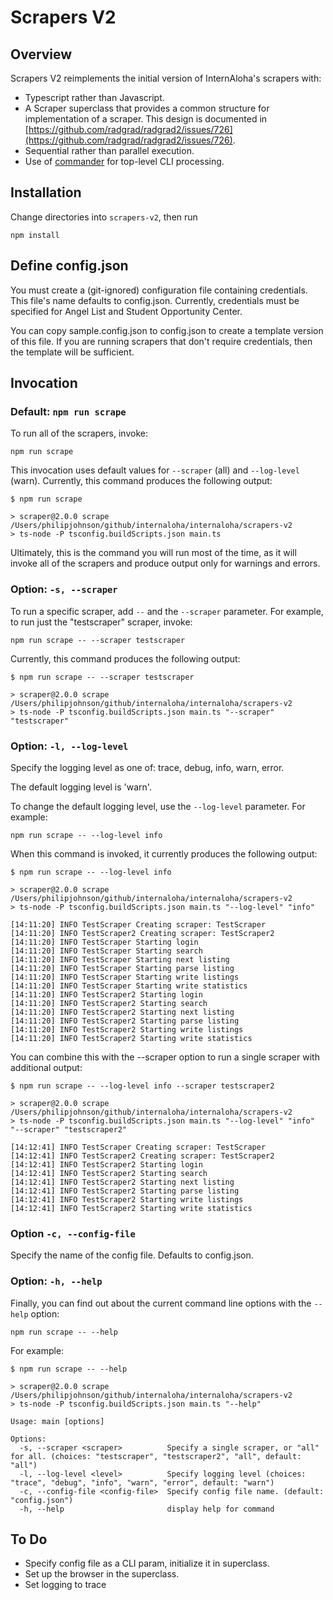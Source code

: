 # Scrapers V2

## Overview

Scrapers V2 reimplements the initial version of InternAloha's scrapers with:

  * Typescript rather than Javascript.
  * A Scraper superclass that provides a common structure for implementation of a scraper. This design is documented in [https://github.com/radgrad/radgrad2/issues/726](https://github.com/radgrad/radgrad2/issues/726).
  * Sequential rather than parallel execution.
  * Use of [commander](https://www.npmjs.com/package/commander) for top-level CLI processing.

## Installation

Change directories into `scrapers-v2`, then run

```
npm install
```

## Define config.json

You must create a (git-ignored) configuration file containing credentials. This file's name defaults to config.json. Currently, credentials must be specified for Angel List and Student Opportunity Center.

You can copy sample.config.json to config.json to create a template version of this file. If you are running scrapers that don't require credentials, then the template will be sufficient.

## Invocation

### Default: `npm run scrape`

To run all of the scrapers, invoke:

```
npm run scrape
```

This invocation uses default values for `--scraper` (all) and `--log-level` (warn).  Currently, this command produces the following output:

```
$ npm run scrape

> scraper@2.0.0 scrape /Users/philipjohnson/github/internaloha/internaloha/scrapers-v2
> ts-node -P tsconfig.buildScripts.json main.ts
```

Ultimately, this is the command you will run most of the time, as it will invoke all of the scrapers and produce output only for warnings and errors.

### Option: `-s, --scraper`

To run a specific scraper, add `--` and the `--scraper` parameter. For example, to run just the "testscraper" scraper, invoke:

```
npm run scrape -- --scraper testscraper
```

Currently, this command produces the following output:

```
$ npm run scrape -- --scraper testscraper

> scraper@2.0.0 scrape /Users/philipjohnson/github/internaloha/internaloha/scrapers-v2
> ts-node -P tsconfig.buildScripts.json main.ts "--scraper" "testscraper"
```

### Option: `-l, --log-level`

Specify the logging level as one of: trace, debug, info, warn, error.

The default logging level is 'warn'.

To change the default logging level, use the `--log-level` parameter. For example:

```
npm run scrape -- --log-level info
```

When this command is invoked, it currently produces the following output:

```
$ npm run scrape -- --log-level info

> scraper@2.0.0 scrape /Users/philipjohnson/github/internaloha/internaloha/scrapers-v2
> ts-node -P tsconfig.buildScripts.json main.ts "--log-level" "info"

[14:11:20] INFO TestScraper Creating scraper: TestScraper
[14:11:20] INFO TestScraper2 Creating scraper: TestScraper2
[14:11:20] INFO TestScraper Starting login
[14:11:20] INFO TestScraper Starting search
[14:11:20] INFO TestScraper Starting next listing
[14:11:20] INFO TestScraper Starting parse listing
[14:11:20] INFO TestScraper Starting write listings
[14:11:20] INFO TestScraper Starting write statistics
[14:11:20] INFO TestScraper2 Starting login
[14:11:20] INFO TestScraper2 Starting search
[14:11:20] INFO TestScraper2 Starting next listing
[14:11:20] INFO TestScraper2 Starting parse listing
[14:11:20] INFO TestScraper2 Starting write listings
[14:11:20] INFO TestScraper2 Starting write statistics
```

You can combine this with the --scraper option to run a single scraper with additional output:

```
$ npm run scrape -- --log-level info --scraper testscraper2

> scraper@2.0.0 scrape /Users/philipjohnson/github/internaloha/internaloha/scrapers-v2
> ts-node -P tsconfig.buildScripts.json main.ts "--log-level" "info" "--scraper" "testscraper2"

[14:12:41] INFO TestScraper Creating scraper: TestScraper
[14:12:41] INFO TestScraper2 Creating scraper: TestScraper2
[14:12:41] INFO TestScraper2 Starting login
[14:12:41] INFO TestScraper2 Starting search
[14:12:41] INFO TestScraper2 Starting next listing
[14:12:41] INFO TestScraper2 Starting parse listing
[14:12:41] INFO TestScraper2 Starting write listings
[14:12:41] INFO TestScraper2 Starting write statistics
```

### Option `-c, --config-file`

Specify the name of the config file. Defaults to config.json.

### Option: `-h, --help`

Finally, you can find out about the current command line options with the `--help` option:

```
npm run scrape -- --help
```

For example:

```
$ npm run scrape -- --help

> scraper@2.0.0 scrape /Users/philipjohnson/github/internaloha/internaloha/scrapers-v2
> ts-node -P tsconfig.buildScripts.json main.ts "--help"

Usage: main [options]

Options:
  -s, --scraper <scraper>          Specify a single scraper, or "all" for all. (choices: "testscraper", "testscraper2", "all", default: "all")
  -l, --log-level <level>          Specify logging level (choices: "trace", "debug", "info", "warn", "error", default: "warn")
  -c, --config-file <config-file>  Specify config file name. (default: "config.json")
  -h, --help                       display help for command
```

## To Do

* Specify config file as a CLI param, initialize it in superclass.
* Set up the browser in the superclass.
* Set logging to trace





